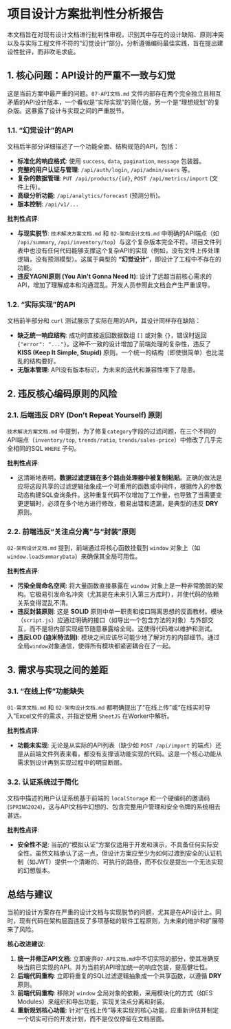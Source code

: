 
# 项目设计方案批判性分析报告

本文档旨在对现有设计文档进行批判性审视，识别其中存在的设计缺陷、原则冲突以及与实际工程文件不符的“幻觉设计”部分。分析遵循编码最佳实践，旨在提出建设性批评，而非吹毛求疵。

## 1. 核心问题：API设计的严重不一致与幻觉

这是当前方案中最严重的问题。`07-API文档.md` 文件内部存在两个完全独立且相互矛盾的API设计版本，一个看似是“实际实现”的简化版，另一个是“理想规划”的复杂版。这暴露了设计与实现之间的严重脱节。

### 1.1. “幻觉设计”的API
文档后半部分详细描述了一个功能全面、结构规范的API，包括：
- **标准化的响应格式**: 使用 `success`, `data`, `pagination`, `message` 包装器。
- **完整的用户认证与管理**: `/api/auth/login`, `/api/admin/users` 等。
- **复杂的数据管理**: `PUT /api/products/{id}`, `POST /api/metrics/import` (文件上传)。
- **高级分析功能**: `/api/analytics/forecast` (预测分析)。
- **版本控制**: `/api/v1/...`

**批判性点评**:
- **与现实脱节**: `技术解决方案文档.md` 和 `02-架构设计文档.md` 中明确的API端点（如 `/api/summary`, `/api/inventory/top`）与这个复杂版本完全不符。项目文件列表中也没有任何代码能够支撑这个复杂API的实现（例如，没有文件上传处理逻辑，没有预测模型）。这属于典型的 **“幻觉设计”**，即设计了工程中不存在的功能。
- **违反YAGNI原则 (You Ain't Gonna Need It)**: 设计了远超当前核心需求的API，增加了理解成本和沟通混乱。开发人员参照此文档会产生严重误导。

### 1.2. “实际实现”的API
文档前半部分和 `curl` 测试展示了实际在用的API，其设计同样存在缺陷：
- **缺乏统一响应结构**: 成功时直接返回数据数组 `[]` 或对象 `{}`，错误时返回 `{"error": "..."}`。这种不一致的设计增加了前端处理的复杂性，违反了 **KISS (Keep It Simple, Stupid)** 原则。一个统一的结构（即使很简单）也比混乱的结构要好。
- **无版本管理**: API没有版本标识，为未来的迭代和兼容性埋下了隐患。

## 2. 违反核心编码原则的风险

### 2.1. 后端违反 DRY (Don't Repeat Yourself) 原则
`技术解决方案文档.md` 中提到，为了修复`category`字段的过滤问题，在三个不同的API端点（`inventory/top`, `trends/ratio`, `trends/sales-price`）中修改了几乎完全相同的SQL `WHERE` 子句。

**批判性点评**:
- 这清晰地表明，**数据过滤逻辑在多个路由处理器中被复制粘贴**。正确的做法是应将这段共享的过滤逻辑抽象成一个可重用的函数或中间件，根据传入的参数动态构建SQL查询条件。这种重复代码不仅增加了工作量，也导致了当需要变更逻辑时，必须在多个地方进行修改，极易出错和遗漏，是典型的违反 **DRY** 原则。

### 2.2. 前端违反“关注点分离”与“封装”原则
`02-架构设计文档.md` 提到，前端通过将核心函数挂载到 `window` 对象上（如 `window.loadSummaryData`）来确保其全局可用性。

**批判性点评**:
- **污染全局命名空间**: 将大量函数直接暴露在 `window` 对象上是一种非常脆弱的架构。它极易引发命名冲突（尤其是在未来引入第三方库时），并使代码的依赖关系变得混乱不清。
- **违反封装原则**: 这是 **SOLID** 原则中单一职责和接口隔离思想的反面教材。模块（`script.js`）应通过明确的接口（如导出一个包含方法的对象）与外部交互，而不是将内部实现细节随意暴露给全局。这使得代码难以维护和测试。
- **违反LOD (迪米特法则)**: 模块之间应该尽可能少地了解对方的内部细节。通过全局`window`对象通信，使得所有模块都紧密耦合在了一起。

## 3. 需求与实现之间的差距

### 3.1. “在线上传”功能缺失
`01-需求文档.md` 和 `02-架构设计文档.md` 都明确提出了“在线上传”或“在线实时导入”Excel文件的需求，并指定使用 `SheetJS` 在Worker中解析。

**批判性点评**:
- **功能未实现**: 无论是从实际的API列表（缺少如 `POST /api/import` 的端点）还是从前端文件列表来看，都没有支撑该功能实现的代码。这是一个核心功能从需求到设计再到实现过程中的明显断层。

### 3.2. 认证系统过于简化
文档中描述的用户认证系统基于前端的 `localStorage` 和一个硬编码的邀请码 (`SPRING2024`)，这与API文档中幻想的、包含完整用户管理和安全令牌的系统相去甚远。

**批判性点评**:
- **安全性不足**: 当前的“模拟认证”方案仅适用于开发和演示，不具备任何实际安全性。虽然文档承认了这一点，但设计方案应至少为如何过渡到安全的认证机制（如JWT）提供一个清晰的、可执行的路径，而不仅仅是提出一个无法实现的幻想版本。

## 总结与建议

当前的设计方案存在严重的设计文档与实现脱节的问题，尤其是在API设计上。同时，现有代码在架构层面违反了多项基础的软件工程原则，为未来的维护和扩展带来了风险。

**核心改进建议**:

1.  **统一并修正API文档**: 立即废弃`07-API文档.md`中不切实际的部分，使其准确反映当前已实现的API。并为当前的API增加统一的响应包装，提高健壮性。
2.  **后端代码重构**: 立即将重复的SQL过滤逻辑抽象成一个共享函数，以遵循 **DRY** 原则。
3.  **前端代码重构**: 移除对 `window` 全局对象的依赖，采用模块化的方式（如ES Modules）来组织和导出功能，实现关注点分离和封装。
4.  **重新规划核心功能**: 针对“在线上传”等未实现的核心功能，应重新评估并制定一个切实可行的开发计划，而不是仅仅停留在文档层面。
